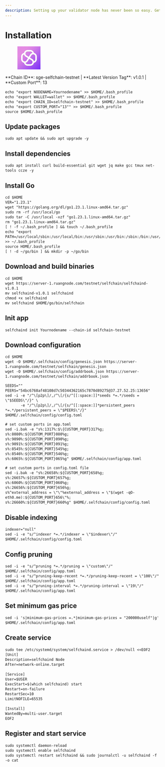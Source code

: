 ```yaml
---
description: Setting up your validator node has never been so easy. Get your validator running in minutes by following step by step instructions.
---
```

# Installation
<figure><img src="https://raw.githubusercontent.com/ruangnode/cosmos-images/main/logos/selfchain.png" alt=""><figcaption></figcaption></figure>
**Chain ID**: sge-selfchain-testnet | **Latest Version Tag**: v1.0.1  | **Custom Port**: 13

```
echo "export NODENAME=Yournodename" >> $HOME/.bash_profile
echo "export WALLET=wallet" >> $HOME/.bash_profile
echo "export CHAIN_ID=selfchain-testnet" >> $HOME/.bash_profile
echo "export CUSTOM_PORT="13"" >> $HOME/.bash_profile
source $HOME/.bash_profile
```

## Update packages
```
sudo apt update && sudo apt upgrade -y
```

## Install dependencies
```
sudo apt install curl build-essential git wget jq make gcc tmux net-tools ccze -y
```

## Install Go
```
cd $HOME
VER="1.23.1"
wget "https://golang.org/dl/go1.23.1.linux-amd64.tar.gz"
sudo rm -rf /usr/local/go
sudo tar -C /usr/local -xzf "go1.23.1.linux-amd64.tar.gz"
rm "go1.23.1.linux-amd64.tar.gz"
[ ! -f ~/.bash_profile ] && touch ~/.bash_profile
echo "export PATH=/usr/local/sbin:/usr/local/bin:/usr/sbin:/usr/bin:/sbin:/bin:/usr/games:/usr/local/go/bin:~/go/bin" >> ~/.bash_profile
source HOME/.bash_profile
[ ! -d ~/go/bin ] && mkdir -p ~/go/bin
```

## Download and build binaries
```
cd $HOME
wget https://server-1.ruangnode.com/testnet/selfchain/selfchaind-v1.0.1
mv selfchaind-v1.0.1 selfchaind
chmod +x selfchaind
mv selfchaind $HOME/go/bin/selfchain
```

## Init app
```
selfchaind init Yournodename --chain-id selfchain-testnet
```

## Download configuration
```
cd $HOME
wget -O $HOME/.selfchain/config/genesis.json https://server-1.ruangnode.com/testnet/selfchain/genesis.json
wget -O $HOME/.selfchain/config/addrbook.json https://server-1.ruangnode.com/testnet/selfchain/addrbook.json
```

```
SEEDS=""
PEERS="54bc6768af48108d7c50344362165c7870d89275@37.27.52.25:13656"
sed -i -e "/^\[p2p\]/,/^\[/{s/^[[:space:]]*seeds *=.*/seeds = \"$SEEDS\"/}" \
       -e "/^\[p2p\]/,/^\[/{s/^[[:space:]]*persistent_peers *=.*/persistent_peers = \"$PEERS\"/}" $HOME/.selfchain/config/config.toml
```

```
# set custom ports in app.toml
sed -i.bak -e "s%:1317%:$\{CUSTOM_PORT}317%g;
s%:8080%:${CUSTOM_PORT}080%g;
s%:9090%:${CUSTOM_PORT}090%g;
s%:9091%:${CUSTOM_PORT}091%g;
s%:8545%:${CUSTOM_PORT}545%g;
s%:8546%:${CUSTOM_PORT}546%g;
s%:6065%:${CUSTOM_PORT}065%g" $HOME/.selfchain/config/app.toml
```

```
# set custom ports in config.toml file
sed -i.bak -e "s%:26658%:${CUSTOM_PORT}658%g;
s%:26657%:${CUSTOM_PORT}657%g;
s%:6060%:${CUSTOM_PORT}060%g;
s%:26656%:${CUSTOM_PORT}656%g;
s%^external_address = \"\"%external_address = \"$(wget -qO- eth0.me):${CUSTOM_PORT}656\"%;
s%:26660%:${CUSTOM_PORT}660%g" $HOME/.selfchain/config/config.toml
```

## Disable indexing
```
indexer="null"
sed -i -e "s/^indexer *=.*/indexer = \"$indexer\"/" $HOME/.selfchain/config/config.toml
```

## Config pruning
```
sed -i -e "s/^pruning *=.*/pruning = \"custom\"/" $HOME/.selfchain/config/app.toml 
sed -i -e "s/^pruning-keep-recent *=.*/pruning-keep-recent = \"100\"/" $HOME/.selfchain/config/app.toml
sed -i -e "s/^pruning-interval *=.*/pruning-interval = \"19\"/" $HOME/.selfchain/config/app.toml
```

## Set minimum gas price
```
sed -i 's|minimum-gas-prices =.*|minimum-gas-prices = "200000uself"|g' $HOME/.selfchain/config/app.toml
```

## Create service
```
sudo tee /etc/systemd/system/selfchaind.service > /dev/null <<EOF2
[Unit]
Description=selfchaind Node
After=network-online.target

[Service]
User=$USER
ExecStart=$(which selfchaind) start
Restart=on-failure
RestartSec=10
LimitNOFILE=65535

[Install]
WantedBy=multi-user.target
EOF2
```

## Register and start service
```
sudo systemctl daemon-reload
sudo systemctl enable selfchaind
sudo systemctl restart selfchaind && sudo journalctl -u selfchaind -f -o cat
```
